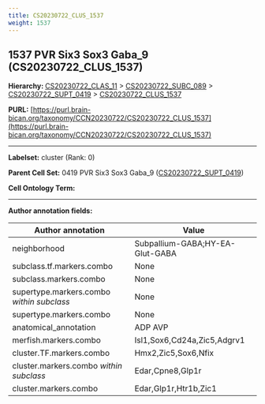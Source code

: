 ```yaml
---
title: CS20230722_CLUS_1537
weight: 1537
---
```

## 1537 PVR Six3 Sox3 Gaba_9 (CS20230722_CLUS_1537)
<b>Hierarchy: </b>
[CS20230722_CLAS_11](../CS20230722_CLAS_11) >
[CS20230722_SUBC_089](../CS20230722_SUBC_089) >
[CS20230722_SUPT_0419](../CS20230722_SUPT_0419) >
[CS20230722_CLUS_1537](../CS20230722_CLUS_1537)

**PURL:** [https://purl.brain-bican.org/taxonomy/CCN20230722/CS20230722_CLUS_1537](https://purl.brain-bican.org/taxonomy/CCN20230722/CS20230722_CLUS_1537)

---


**Labelset:** cluster (Rank: 0)

**Parent Cell Set:** 0419 PVR Six3 Sox3 Gaba_9 ([CS20230722_SUPT_0419](../CS20230722_SUPT_0419))



**Cell Ontology Term:** 

[MARKER GENES.]: #


---

[TRANSFERRED ANNOTATIONS.]: #


[AUTHOR ANNOTATION FIELDS.]: #


**Author annotation fields:**

| Author annotation | Value |
|-------------------|-------|
|neighborhood|Subpallium-GABA;HY-EA-Glut-GABA|
|subclass.tf.markers.combo|None|
|subclass.markers.combo|None|
|supertype.markers.combo _within subclass_|None|
|supertype.markers.combo|None|
|anatomical_annotation|ADP AVP|
|merfish.markers.combo|Isl1,Sox6,Cd24a,Zic5,Adgrv1|
|cluster.TF.markers.combo|Hmx2,Zic5,Sox6,Nfix|
|cluster.markers.combo _within subclass_|Edar,Cpne8,Glp1r|
|cluster.markers.combo|Edar,Glp1r,Htr1b,Zic1|
